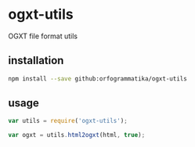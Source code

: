 # ogxt-utils
OGXT file format utils

## installation

```bash
npm install --save github:orfogrammatika/ogxt-utils
```

## usage
```javascript
var utils = require('ogxt-utils');

var ogxt = utils.html2ogxt(html, true);
```
